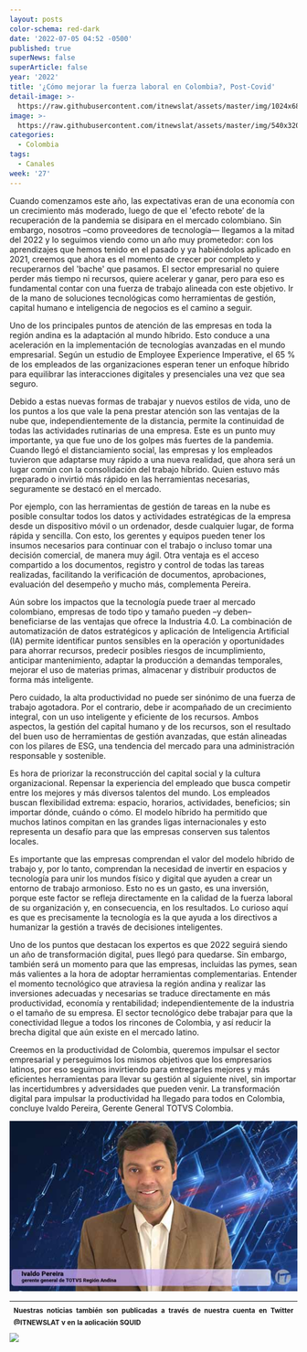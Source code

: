 ```yaml
---
layout: posts
color-schema: red-dark
date: '2022-07-05 04:52 -0500'
published: true
superNews: false
superArticle: false
year: '2022'
title: '¿Cómo mejorar la fuerza laboral en Colombia?, Post-Covid'
detail-image: >-
  https://raw.githubusercontent.com/itnewslat/assets/master/img/1024x680/Ivaldo-Pereira-g.jpg
image: >-
  https://raw.githubusercontent.com/itnewslat/assets/master/img/540x320/Ivaldo-Pereira-p.jpg
categories:
  - Colombia
tags:
  - Canales
week: '27'
---
```

Cuando comenzamos este año, las expectativas eran de una economía con un crecimiento más moderado, luego de que el 'efecto rebote’ de la recuperación de la pandemia se disipara en el mercado colombiano. Sin embargo, nosotros –como proveedores de tecnología— llegamos a la mitad del 2022 y lo seguimos viendo como un año muy prometedor: con los aprendizajes que hemos tenido en el pasado y ya habiéndolos aplicado en 2021, creemos que ahora es el momento de crecer por completo y recuperarnos del 'bache' que pasamos. El sector empresarial no quiere perder más tiempo ni recursos, quiere acelerar y ganar, pero para eso es fundamental contar con una fuerza de trabajo alineada con este objetivo. Ir de la mano de soluciones tecnológicas como herramientas de gestión, capital humano e inteligencia de negocios es el camino a seguir.

Uno de los principales puntos de atención de las empresas en toda la región andina es la adaptación al mundo híbrido. Esto conduce a una aceleración en la implementación de tecnologías avanzadas en el mundo empresarial. Según un estudio de Employee Experience Imperative, el 65 % de los empleados de las organizaciones esperan tener un enfoque híbrido para equilibrar las interacciones digitales y presenciales una vez que sea seguro.

Debido a estas nuevas formas de trabajar y nuevos estilos de vida, uno de los puntos a los que vale la pena prestar atención son las ventajas de la nube que, independientemente de la distancia, permite la continuidad de todas las actividades rutinarias de una empresa. Este es un punto muy importante, ya que fue uno de los golpes más fuertes de la pandemia. Cuando llegó el distanciamiento social, las empresas y los empleados tuvieron que adaptarse muy rápido a una nueva realidad, que ahora será un lugar común con la consolidación del trabajo híbrido. Quien estuvo más preparado o invirtió más rápido en las herramientas necesarias, seguramente se destacó en el mercado.

Por ejemplo, con las herramientas de gestión de tareas en la nube es posible consultar todos los datos y actividades estratégicas de la empresa desde un dispositivo móvil o un ordenador, desde cualquier lugar, de forma rápida y sencilla. Con esto, los gerentes y equipos pueden tener los insumos necesarios para continuar con el trabajo o incluso tomar una decisión comercial, de manera muy ágil. Otra ventaja es el acceso compartido a los documentos, registro y control de todas las tareas realizadas, facilitando la verificación de documentos, aprobaciones, evaluación del desempeño y mucho más, complementa Pereira.

Aún sobre los impactos que la tecnología puede traer al mercado colombiano, empresas de todo tipo y tamaño pueden –y deben– beneficiarse de las ventajas que ofrece la Industria 4.0. La combinación de automatización de datos estratégicos y aplicación de Inteligencia Artificial (IA) permite identificar puntos sensibles en la operación y oportunidades para ahorrar recursos, predecir posibles riesgos de incumplimiento, anticipar mantenimiento, adaptar la producción a demandas temporales, mejorar el uso de materias primas, almacenar y distribuir productos de forma más inteligente.

Pero cuidado, la alta productividad no puede ser sinónimo de una fuerza de trabajo agotadora. Por el contrario, debe ir acompañado de un crecimiento integral, con un uso inteligente y eficiente de los recursos. Ambos aspectos, la gestión del capital humano y de los recursos, son el resultado del buen uso de herramientas de gestión avanzadas, que están alineadas con los pilares de ESG, una tendencia del mercado para una administración responsable y sostenible.

Es hora de priorizar la reconstrucción del capital social y la cultura organizacional. Repensar la experiencia del empleado que busca competir entre los mejores y más diversos talentos del mundo. Los empleados buscan flexibilidad extrema: espacio, horarios, actividades, beneficios; sin importar dónde, cuándo o cómo. El modelo híbrido ha permitido que muchos latinos compitan en las grandes ligas internacionales y esto representa un desafío para que las empresas conserven sus talentos locales.

Es importante que las empresas comprendan el valor del modelo híbrido de trabajo y, por lo tanto, comprendan la necesidad de invertir en espacios y tecnología para unir los mundos físico y digital que ayuden a crear un entorno de trabajo armonioso. Esto no es un gasto, es una inversión, porque este factor se refleja directamente en la calidad de la fuerza laboral de su organización y, en consecuencia, en los resultados. Lo curioso aquí es que es precisamente la tecnología es la que ayuda a los directivos a humanizar la gestión a través de decisiones inteligentes.

Uno de los puntos que destacan los expertos es que 2022 seguirá siendo un año de transformación digital, pues llegó para quedarse. Sin embargo, también será un momento para que las empresas, incluidas las pymes, sean más valientes a la hora de adoptar herramientas complementarias. Entender el momento tecnológico que atraviesa la región andina y realizar las inversiones adecuadas y necesarias se traduce directamente en más productividad, economía y rentabilidad; independientemente de la industria o el tamaño de su empresa. El sector tecnológico debe trabajar para que la conectividad llegue a todos los rincones de Colombia, y así reducir la brecha digital que aún existe en el mercado latino.

Creemos en la productividad de Colombia, queremos impulsar el sector empresarial y perseguimos los mismos objetivos que los empresarios latinos, por eso seguimos invirtiendo para entregarles mejores y más eficientes herramientas para llevar su gestión al siguiente nivel, sin importar las incertidumbres y adversidades que pueden venir. La transformación digital para impulsar la productividad ha llegado para todos en Colombia, concluye Ivaldo Pereira, Gerente General TOTVS Colombia.


![](https://raw.githubusercontent.com/itnewslat/assets/master/img/540x320/Ivaldo-Pereira-p.jpg)


<table style="height: 42px;" width="569">
<tbody>
<tr>
<td style="text-align: justify;"><sub><strong>Nuestras noticias también son publicadas a través de nuestra cuenta en Twitter <a href="https://twitter.com/itnewslat?lang=es">@ITNEWSLAT</a> y en la aplicación <a href="https://squidapp.co/en/">SQUID</a></strong></sub></td>
</tr>
</tbody>
</table>

<img src="https://tracker.metricool.com/c3po.jpg?hash=56f88a41e39ab42c063cc51676587a04"/>
